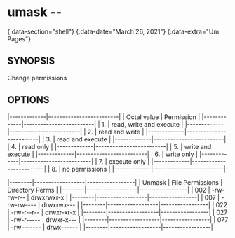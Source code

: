 # umask --
{:data-section="shell"}
{:data-date="March 26, 2021"}
{:data-extra="Um Pages"}

## SYNOPSIS
Change permissions

## OPTIONS


|-------------|-------------------------|
| Octal value | Permission              |
|-------------|-------------------------|
| 1.          | read, write and execute |
|-------------|-------------------------|
| 2.          | read and write          |
|-------------|-------------------------|
| 3.          | read and execute        |
|-------------|-------------------------|
| 4.          | read only               |
|-------------|-------------------------|
| 5.          | write and execute       |
|-------------|-------------------------|
| 6.          | write only              |
|-------------|-------------------------|
| 7.          | execute only            |
|-------------|-------------------------|
| 8.          | no permissions          |
|-------------|-------------------------|

|--------|------------------|-----------------|
| Unmask | File Permissions | Directory Perms |
|--------|------------------|-----------------|
| 002    | -rw-rw-r--       | drwxrwxr-x      |
|--------|------------------|-----------------|
| 007    | -rw-rw----       | drwxrwx---      |
|--------|------------------|-----------------|
| 022    | -rw-r--r--       | drwxr-xr-x      |
|--------|------------------|-----------------|
| 027    | -rw-r-----       | drwxr-x---      |
|--------|------------------|-----------------|
| 077    | -rw-------       | drwx------      |
|--------|------------------|-----------------|
